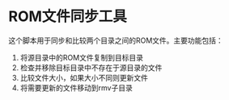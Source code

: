 # ROM文件同步工具

这个脚本用于同步和比较两个目录之间的ROM文件。主要功能包括：
1. 将源目录中的ROM文件复制到目标目录
2. 检查并移除目标目录中不存在于源目录的文件
3. 比较文件大小，如果大小不同则更新文件
4. 将需要更新的文件移动到rmv子目录
